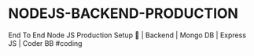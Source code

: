 # NODEJS-BACKEND-PRODUCTION
 End To End Node JS Production Setup 🚀 | Backend | Mongo DB | Express JS | Coder BB #coding
